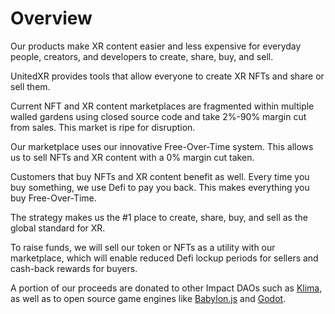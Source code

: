 # Overview

Our products make XR content easier and less expensive for everyday people, creators, and developers to create, share, buy, and sell.

UnitedXR provides tools that allow everyone to create XR NFTs and share or sell them.

Current NFT and XR content marketplaces are fragmented within multiple walled gardens using closed source code and take 2%-90% margin cut from sales. This market is ripe for disruption.

Our marketplace uses our innovative Free-Over-Time system. This allows us to sell NFTs and XR content with a 0% margin cut taken.

Customers that buy NFTs and XR content benefit as well. Every time you buy something, we use Defi to pay you back. This makes everything you buy Free-Over-Time.

The strategy makes us the #1 place to create, share, buy, and sell as the global standard for XR.

To raise funds, we will sell our token or NFTs as a utility with our marketplace, which will enable reduced Defi lockup periods for sellers and cash-back rewards for buyers.

A portion of our proceeds are donated to other Impact DAOs such as [Klima](https://klima.com), as well as to open source game engines like [Babylon.js](https://www.babylonjs.com) and [Godot](https://godotengine.org).
